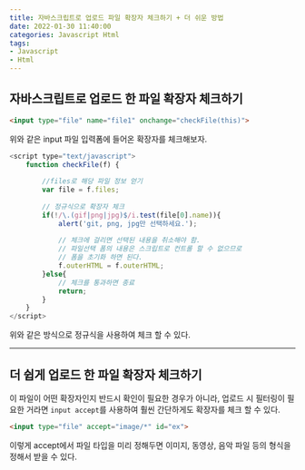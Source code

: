 ```yaml
---
title: 자바스크립트로 업로드 파일 확장자 체크하기 + 더 쉬운 방법    
date: 2022-01-30 11:40:00
categories: Javascript Html 
tags:
- Javascript
- Html 
---
```


## 자바스크립트로 업로드 한 파일 확장자 체크하기   
```html  
<input type="file" name="file1" onchange="checkFile(this)">
```  
위와 같은 input 파일 입력폼에 들어온 확장자를 체크해보자. 

```javascript
<script type="text/javascript">
	function checkFile(f) {
		
		//files로 해당 파일 정보 얻기
		var file = f.files;
		
		// 정규식으로 확장자 체크
		if(!/\.(gif|png|jpg)$/i.test(file[0].name)){
			alert('git, png, jpg만 선택하세요.');
			
			// 체크에 걸리면 선택된 내용을 취소해야 함.
			// 파일선택 폼의 내용은 스크립트로 컨트롤 할 수 없으므로 
			// 폼을 초기화 하면 된다.
			f.outerHTML = f.outerHTML;
		}else{
			// 체크를 통과하면 종료 
			return;
		}		
	}
</script>
```  
위와 같은 방식으로 정규식을 사용하여 체크 할 수 있다.  

---  

## 더 쉽게 업로드 한 파일 확장자 체크하기   
이 파일이 어떤 확장자인지 반드시 확인이 필요한 경우가 아니라, 업로드 시 필터링이 필요한 거라면 `input accept`를 사용하여 훨씬 간단하게도 확장자를 체크 할 수 있다. 
```html  
<input type="file" accept="image/*" id="ex">  
```  
이렇게 accept에서 파일 타입을 미리 정해두면  이미지, 동영상, 음악 파일 등의 형식을 정해서 받을 수 있다. 